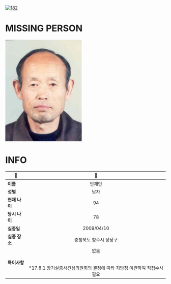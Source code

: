 [![182](https://img.shields.io/badge/%EC%8B%A4%EC%A2%85%EC%8B%A0%EA%B3%A0%EB%8A%94%20%EA%B5%AD%EB%B2%88%EC%97%86%EC%9D%B4-182-blue)](http://safe182.go.kr/index.do)

# MISSING PERSON

<img src="./missing_person.jpg">

# INFO

|🔑|💎|
|--|:--:|
|**이름**|안재만|
|**성별**|남자|
|**현재 나이**|94|
|**당시 나이**|78|
|**실종일**|2009/04/10|
|**실종 장소**|충청북도 청주시 상당구 |
|**특이사항**|없음</br></br></br>*17.8.1 장기실종사건심의원회의 결정에 따라 지방청 이관하여 직접수사 필요|
